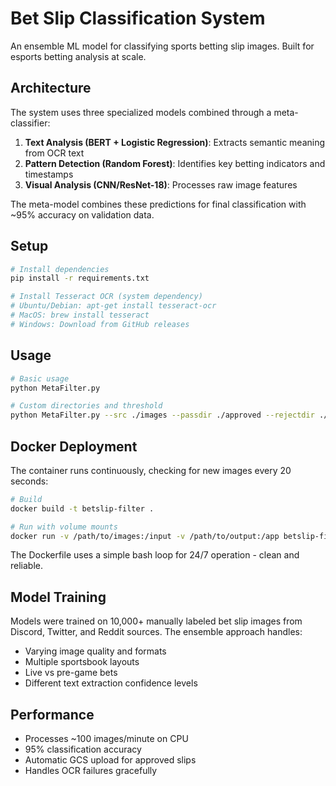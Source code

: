 # Bet Slip Classification System

An ensemble ML model for classifying sports betting slip images. Built for esports betting analysis at scale.

## Architecture

The system uses three specialized models combined through a meta-classifier:

1. **Text Analysis (BERT + Logistic Regression)**: Extracts semantic meaning from OCR text
2. **Pattern Detection (Random Forest)**: Identifies key betting indicators and timestamps  
3. **Visual Analysis (CNN/ResNet-18)**: Processes raw image features

The meta-model combines these predictions for final classification with ~95% accuracy on validation data.

## Setup

```bash
# Install dependencies
pip install -r requirements.txt

# Install Tesseract OCR (system dependency)
# Ubuntu/Debian: apt-get install tesseract-ocr
# MacOS: brew install tesseract
# Windows: Download from GitHub releases
```

## Usage

```bash
# Basic usage
python MetaFilter.py

# Custom directories and threshold
python MetaFilter.py --src ./images --passdir ./approved --rejectdir ./rejected --thresh 0.15
```

## Docker Deployment

The container runs continuously, checking for new images every 20 seconds:

```bash
# Build
docker build -t betslip-filter .

# Run with volume mounts
docker run -v /path/to/images:/input -v /path/to/output:/app betslip-filter
```

The Dockerfile uses a simple bash loop for 24/7 operation - clean and reliable.

## Model Training

Models were trained on 10,000+ manually labeled bet slip images from Discord, Twitter, and Reddit sources. The ensemble approach handles:

- Varying image quality and formats
- Multiple sportsbook layouts
- Live vs pre-game bets
- Different text extraction confidence levels

## Performance

- Processes ~100 images/minute on CPU
- 95% classification accuracy
- Automatic GCS upload for approved slips
- Handles OCR failures gracefully
